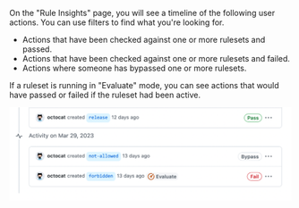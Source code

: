 On the "Rule Insights" page, you will see a timeline of the following user actions. You can use filters to find what you're looking for.

- Actions that have been checked against one or more rulesets and passed.
- Actions that have been checked against one or more rulesets and failed.
- Actions where someone has bypassed one or more rulesets.

If a ruleset is running in "Evaluate" mode, you can see actions that would have passed or failed if the ruleset had been active.

![Screenshot of the "Rule Insights" page. Three actions are listed: one marked "pass," one marked "bypass," and one marked "fail" with an "evaluate" label.](/assets/images/help/repository/rule-insights.png)
